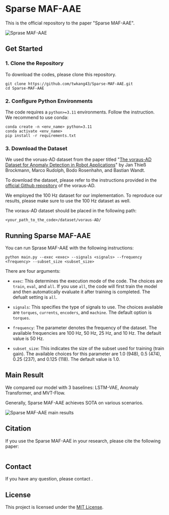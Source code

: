 # Sparse MAF-AAE
This is the official repository to the paper "Sparse MAF-AAE".

![Sprase MAF-AAE]()

## Get Started
### 1. Clone the Repository
To download the codes, please clone this repository.
```
git clone https://github.com/twkang43/Sparse-MAF-AAE.git
cd Sparse-MAF-AAE
```

### 2. Configure Python Environments
The code requires a `python>=3.11` environments. Follow the instruction.<br/>
We recommend to use conda:
```
conda create -n <env_name> python=3.11
conda activate <env_name>
pip install -r requirements.txt 
```

### 3. Download the Dataset
We used the voruas-AD dataset from the paper titled "[The voraus-AD Dataset for Anomaly Detection in Robot Applications](https://ieeexplore.ieee.org/abstract/document/10315239)" by Jan Thieß Brockmann, Marco Rudolph, Bodo Rosenhahn, and Bastian Wandt.

To download the dataset, please refer to the instructions provided in the [official Github repository](https://github.com/vorausrobotik/voraus-ad-dataset) of the voraus-AD.

We employed the 100 Hz dataset for our implementation.
To reproduce our results, please make sure to use the 100 Hz dataset as well.

The voraus-AD dataset should be placed in the following path:
```
<your_path_to_the_code>/dataset/voraus-AD/
```

## Running Sparse MAF-AAE
You can run Sprase MAF-AAE with the following instructions:
```
python main.py --exec <exec> --signals <signals> --frequency <frequency> --subset_size <subset_size>
```

There are four arguments:

- `exec`: This determines the execution mode of the code. The choices are `train`, `eval`, and `all`. If you use `all`, the code will first train the model and then automatically evaluate it after training is completed. The defualt setting is `all`.

- `signals`: This specifies the type of signals to use. The choices available are `torques`, `currents`, `encoders`, and `machine`. The default option is `torques`.

- `frequency`: The parameter denotes the frequency of the dataset. The available frequencies are 100 Hz, 50 Hz, 25 Hz, and 10 Hz. The default value is 50 Hz.

- `subset_size`: This indicates the size of the subset used for training (train gain). The available choices for this parameter are 1.0 (948), 0.5 (474), 0.25 (237), and 0.125 (118). The default value is 1.0.

## Main Result
We compared our model with 3 baselines: LSTM-VAE, Anomaly Transformer, and MVT-Flow.

Generally, Sparse MAF-AAE achieves SOTA on various scenarios.

![Sparse MAF-AAE main results]()

## Citation
If you use the Sparse MAF-AAE in your research, please cite the following paper:
```
```

## Contact
If you have any question, please contact .

## License 
This project is licensed under the [MIT License](./LICENSE).